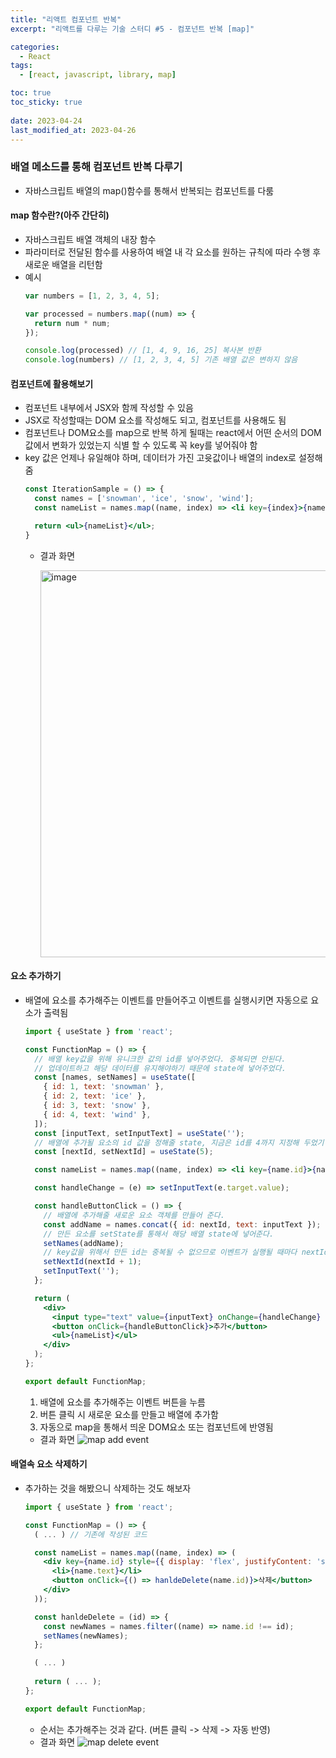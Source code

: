 ```yaml
---
title: "리액트 컴포넌트 반복"
excerpt: "리액트를 다루는 기술 스터디 #5 - 컴포넌트 반복 [map]"

categories:
  - React
tags:
  - [react, javascript, library, map]

toc: true
toc_sticky: true
 
date: 2023-04-24
last_modified_at: 2023-04-26
---
```



### 배열 메소드를 통해 컴포넌트 반복 다루기
- 자바스크립트 배열의 map()함수를 통해서 반복되는 컴포넌트를 다룸

#### map 함수란?(아주 간단히)
- 자바스크립트 배열 객체의 내장 함수
- 파라미터로 전달된 함수를 사용하여 배열 내 각 요소를 원하는 규칙에 따라 수행 후 새로운 배열을 리턴함
- 예시
  ```js
  var numbers = [1, 2, 3, 4, 5];

  var processed = numbers.map((num) => {
    return num * num;
  });

  console.log(processed) // [1, 4, 9, 16, 25] 복사본 반환
  console.log(numbers) // [1, 2, 3, 4, 5] 기존 배열 값은 변하지 않음
  ```

#### 컴포넌트에 활용해보기
- 컴포넌트 내부에서 JSX와 함께 작성할 수 있음
- JSX로 작성할때는 DOM 요소를 작성해도 되고, 컴포넌트를 사용해도 됨
- 컴포넌트나 DOM요소를 map으로 반복 하게 될때는 react에서 어떤 순서의 DOM 값에서 변화가 있었는지 식별 할 수 있도록 꼭 key를 넣어줘야 함
- key 값은 언제나 유일해야 하며, 데이터가 가진 고윳값이나 배열의 index로 설정해줌
  ```jsx
  const IterationSample = () => {
    const names = ['snowman', 'ice', 'snow', 'wind'];
    const nameList = names.map((name, index) => <li key={index}>{name}</li>);

    return <ul>{nameList}</ul>;
  }
  ```
  - 결과 화면

    <img style="border=1px solid #c4c4db" width="619" alt="image" src="https://user-images.githubusercontent.com/65106740/235340915-349807a0-b8f4-47f9-a24a-332f18cc0ef6.png">


#### 요소 추가하기
- 배열에 요소를 추가해주는 이벤트를 만들어주고 이벤트를 실행시키면 자동으로 요소가 출력됨
  ```jsx
  import { useState } from 'react';

  const FunctionMap = () => {
    // 배열 key값을 위해 유니크한 값의 id를 넣어주었다. 중복되면 안된다.
    // 업데이트하고 해당 데이터를 유지해야하기 때문에 state에 넣어주었다.
    const [names, setNames] = useState([
      { id: 1, text: 'snowman' },
      { id: 2, text: 'ice' },
      { id: 3, text: 'snow' },
      { id: 4, text: 'wind' },
    ]);
    const [inputText, setInputText] = useState('');
    // 배열에 추가될 요소의 id 값을 정해줄 state, 지금은 id를 4까지 지정해 두었기 때문에 초기값을 5로 넣었다.
    const [nextId, setNextId] = useState(5);

    const nameList = names.map((name, index) => <li key={name.id}>{name.text}</li>);

    const handleChange = (e) => setInputText(e.target.value);

    const handleButtonClick = () => {
      // 배열에 추가해줄 새로운 요소 객체를 만들어 준다.
      const addName = names.concat({ id: nextId, text: inputText });
      // 만든 요소를 setState를 통해서 해당 배열 state에 넣어준다.
      setNames(addName);
      // key값을 위해서 만든 id는 중복될 수 없으므로 이벤트가 실행될 때마다 nextId를 1씩 더해준다.
      setNextId(nextId + 1);
      setInputText('');
    };

    return (
      <div>
        <input type="text" value={inputText} onChange={handleChange} />
        <button onClick={handleButtonClick}>추가</button>
        <ul>{nameList}</ul>
      </div>
    );
  };

  export default FunctionMap;
  ```
  1. 배열에 요소를 추가해주는 이벤트 버튼을 누름
  1. 버튼 클릭 시 새로운 요소를 만들고 배열에 추가함
  1. 자동으로 map을 통해서 띄운 DOM요소 또는 컴포넌트에 반영됨
  - 결과 화면
    ![map add event](https://user-images.githubusercontent.com/65106740/235107023-7e516acf-9910-4dde-bed8-245e5a247c8b.gif)

#### 배열속 요소 삭제하기
- 추가하는 것을 해봤으니 삭제하는 것도 해보자
  ```jsx
  import { useState } from 'react';

  const FunctionMap = () => {
    ( ... ) // 기존에 작성된 코드

    const nameList = names.map((name, index) => (
      <div key={name.id} style={{ display: 'flex', justifyContent: 'space-between', width: '146px' }}>
        <li>{name.text}</li>
        <button onClick={() => hanldeDelete(name.id)}>삭제</button>
      </div>
    ));

    const hanldeDelete = (id) => {
      const newNames = names.filter((name) => name.id !== id);
      setNames(newNames);
    };

    ( ... )
    
    return ( ... );
  };

  export default FunctionMap;
  ```
  - 순서는 추가해주는 것과 같다. (버튼 클릭 -> 삭제 -> 자동 반영)
  - 결과 화면
    ![map delete event](https://user-images.githubusercontent.com/65106740/235114475-8b408467-fed0-4fa9-ab72-d1a4d4152dfd.gif)